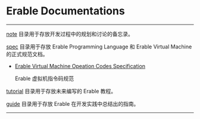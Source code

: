# Erable Documentations

---

[note](note) 目录用于存放开发过程中的规划和讨论的备忘录。

[spec](spec) 目录用于存放 Erable Programming Language 和 Erable Virtual Machine 的正式规范文档。

- [Erable Virtual Machine Opeation Codes Specification](Erable-Virtual-Machine-Opeation-Codes-Specification.md)

  Erable 虚拟机指令码规范

[tutorial](tutorial) 目录用于存放未来编写的 Erable 教程。

[guide](guide) 目录用于存放 Erable 在开发实践中总结出的指南。

---

